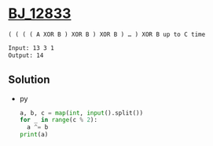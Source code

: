 # [BJ_12833](https://acmicpc.net/problem/12833)

```en
( ( ( ( A XOR B ) XOR B ) XOR B ) … ) XOR B up to C time
```

```txt
Input: 13 3 1
Output: 14
```

## Solution

* py

  ```py
  a, b, c = map(int, input().split())
  for _ in range(c % 2):
    a ^= b
  print(a)
  ```
